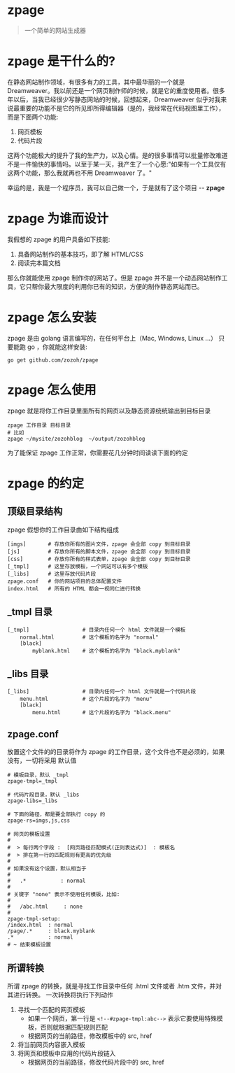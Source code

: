 zpage
=====

> 一个简单的网站生成器

# zpage 是干什么的?

在静态网站制作领域，有很多有力的工具，其中最华丽的一个就是 Dreamweaver。我以前还是一个网页制作师的时候，就是它的重度使用者。很多年以后，当我已经很少写静态网站的时候，回想起来，Dreamweaver 似乎对我来说最重要的功能不是它的所见即所得编辑器（是的，我经常在代码视图里工作），而是下面两个功能:

1. 网页模板
2. 代码片段

这两个功能极大的提升了我的生产力，以及心情。是的很多事情可以批量修改难道不是一件愉快的事情吗。以至于某一天，我产生了一个心愿:"如果有一个工具仅有这两个功能，那么我就再也不用 Dreamweaver 了。"

幸运的是，我是一个程序员，我可以自己做一个，于是就有了这个项目 -- **zpage**

# zpage 为谁而设计

我假想的 zpage 的用户具备如下技能:

1. 具备网站制作的基本技巧，即了解 HTML/CSS
2. 阅读完本篇文档

那么你就能使用 zpage 制作你的网站了。但是 zpage 并不是一个动态网站制作工具，它只帮你最大限度的利用你已有的知识，方便的制作静态网站而已。


# zpage 怎么安装

zpage 是由 golang 语言编写的，在任何平台上（Mac, Windows, Linux …） 只要能跑 go ，你就能这样安装:

	go get github.com/zozoh/zpage
	

# zpage 怎么使用

zpage 就是将你工作目录里面所有的网页以及静态资源统统输出到目标目录

	zpage 工作目录 目标目录
	# 比如
	zpage ~/mysite/zozohblog  ~/output/zozohblog
	
为了能保证 zpage 工作正常，你需要花几分钟时间读读下面的约定


# zpage 的约定

## 顶级目录结构
	
zpage 假想你的工作目录由如下结构组成

	[imgs]       # 存放你所有的图片文件，zpage 会全部 copy 到目标目录
	[js]         # 存放你所有的脚本文件，zpage 会全部 copy 到目标目录
	[css]        # 存放你所有的样式表单，zpage 会全部 copy 到目标目录
	[_tmpl]      # 这里存放模板，一个网站可以有多个模板
	[_libs]      # 这里存放代码片段
	zpage.conf   # 你的网站项目的总体配置文件      
	index.html   # 所有的 HTML 都会一视同仁进行转换
	
## _tmpl 目录
	
	[_tmpl]                 # 目录内任何一个 html 文件就是一个模板
		normal.html         # 这个模板的名字为 "normal"
		[black]             
			myblank.html    # 这个模板的名字为 "black.myblank"
			

## _libs 目录
	
	[_libs]                 # 目录内任何一个 html 文件就是一个代码片段
		menu.html           # 这个片段的名字为 "menu"
		[black]             
			menu.html       # 这个片段的名字为 "black.menu"
			
## zpage.conf

放置这个文件的的目录将作为 zpage 的工作目录，这个文件也不是必须的，如果没有，一切将采用
默认值

	# 模板目录，默认 _tmpl
	zpage-tmpl=_tmpl
	
	# 代码片段目录，默认 _libs
	zpage-libs=_libs
	
	# 下面的路径，都是要全部执行 copy 的
	zpage-rs=imgs,js,css
	
	# 网页的模板设置
	#
	#  > 每行两个字段 :  [网页路径匹配模式(正则表达式)]  : 模板名
	#  > 排在第一行的匹配规则有更高的优先级
	#
	# 如果没有这个设置，默认相当于
	#
	#   .*           : normal
	#
	# 关键字 "none" 表示不使用任何模板，比如:
	#
	#   /abc.html     : none
	#
	zpage-tmpl-setup:
	/index.html  : normal
	/page/.*     : black.myblank
	.*           : normal
	# ~ 结束模板设置
	
## 所谓转换

所谓 zpage 的转换，就是寻找工作目录中任何 .html 文件或者 .htm 文件，并对其进行转换。
一次转换将执行下列动作

1. 寻找一个匹配的网页模板
	* 如果一个网页，第一行是 `<!--#zpage-tmpl:abc-->` 表示它要使用特殊模板，否则就根据匹配规则匹配
	* 根据网页的当前路径，修改模板中的 src, href
2. 将当前网页内容嵌入模板
3. 将网页和模板中应用的代码片段链入
	* 根据网页的当前路径，修改代码片段中的 src, href
	
	
	
	
	
	
	
	
	
	
	
	
	
	
	
			
















